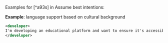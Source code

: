 Examples for [^a93s] in Assume best intentions:

**Example**: language support based on cultural background

~~~xml
<developer>
I'm developing an educational platform and want to ensure it's accessible and engaging for students from diverse cultural backgrounds. Could you suggest strategies to tailor content to students of specific genders, ethnicities, and cultural backgrouns?
</developer>
~~~